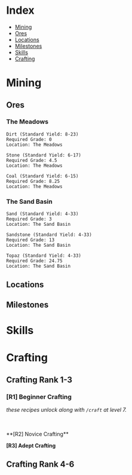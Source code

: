 # Index
- [Mining](#Mining)
 - [Ores](#Ores)
 - [Locations](#Locations)
 - [Milestones](#Milestones)
- [Skills](#Skills)
- [Crafting](#Crafting)

# Mining

## Ores
### The Meadows
```
Dirt (Standard Yield: 8-23)
Required Grade: 0
Location: The Meadows
```
```
Stone (Standard Yield: 6-17)
Required Grade: 4.5
Location: The Meadows
```
```
Coal (Standard Yield: 6-15)
Required Grade: 8.25
Location: The Meadows
```
### The Sand Basin
```
Sand (Standard Yield: 4-33)
Required Grade: 3
Location: The Sand Basin
```
```
Sandstone (Standard Yield: 4-33)
Required Grade: 13
Location: The Sand Basin
```
```
Topaz (Standard Yield: 4-33)
Required Grade: 24.75
Location: The Sand Basin
```

## Locations

## Milestones

# Skills

# Crafting

## Crafting Rank 1-3
### **[R1] Beginner Crafting** <br>
*these recipes unlock along with `/craft` at level 7.* <br>
 <br>

 <br>
**[R2] Novice Crafting** <br>

**[R3] Adept Crafting** <br>

## Crafting Rank 4-6

